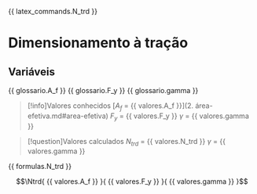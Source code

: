 {{ latex_commands.N_trd }}
# Dimensionamento à tração
## Variáveis
{{ glossario.A_f }}
{{ glossario.F_y }}
{{ glossario.gamma }}

>[!info]Valores conhecidos
>[$A_f$ = {{ valores.A_f }}](2. área-efetiva.md#area-efetiva)
>$F_y$ = {{ valores.F_y }}
>$\gamma$ = {{ valores.gamma }}

>[!question]Valores calculados
>$N_{trd}$ = {{ valores.N_trd }}
>$\gamma$ = {{ valores.gamma }}

{{ formulas.N_trd }}

$$\Ntrd{ {{ valores.A_f }} }{ {{ valores.F_y }} }{ {{ valores.gamma }} }$$
